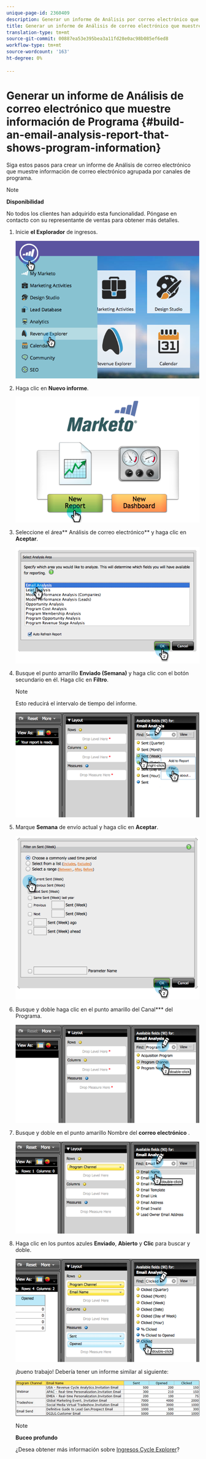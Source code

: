 ```yaml
---
unique-page-id: 2360409
description: Generar un informe de Análisis por correo electrónico que muestre información de Programa - Documentos de marketing - Documentación del producto
title: Generar un informe de Análisis de correo electrónico que muestre información de Programa
translation-type: tm+mt
source-git-commit: 00887ea53e395bea3a11fd28e0ac98b085ef6ed8
workflow-type: tm+mt
source-wordcount: '163'
ht-degree: 0%

---
```



# Generar un informe de Análisis de correo electrónico que muestre información de Programa {#build-an-email-analysis-report-that-shows-program-information}

Siga estos pasos para crear un informe de Análisis de correo electrónico que muestre información de correo electrónico agrupada por canales de programa.

>[!NOTE]
>
>**Disponibilidad**
>
>No todos los clientes han adquirido esta funcionalidad. Póngase en contacto con su representante de ventas para obtener más detalles.

1. Inicie **el Explorador** de ingresos.

   ![](assets/image2014-9-17-19-3a42-3a26.png)

1. Haga clic en **Nuevo informe**.

   ![](assets/image2014-9-17-19-3a42-3a32.png)

1. Seleccione el área** Análisis de correo electrónico** y haga clic en **Aceptar**.

   ![](assets/image2014-9-17-19-3a43-3a20.png)

1. Busque el punto amarillo **Enviado (Semana)** y haga clic con el botón secundario en él. Haga clic en **Filtro**.

   >[!NOTE]
   >
   >Esto reducirá el intervalo de tiempo del informe.

   ![](assets/image2014-9-17-19-3a43-3a49.png)

1. Marque **Semana** de envío actual y haga clic en **Aceptar**.

   ![](assets/image2014-9-17-19-3a43-3a59.png)

1. Busque y doble haga clic en el punto amarillo del Canal*** del Programa.

   ![](assets/image2014-9-17-19-3a44-3a14.png)

1. Busque y doble en el punto amarillo Nombre del **correo electrónico** .

   ![](assets/image2014-9-17-19-3a44-3a34.png)

1. Haga clic en los puntos azules **Enviado**, **Abierto** y **Clic** para buscar y doble.

   ![](assets/image2014-9-17-19-3a44-3a41.png)

   ¡bueno trabajo! Debería tener un informe similar al siguiente:

   ![](assets/image2014-9-17-19-3a45-3a1.png)

   >[!NOTE]
   >
   >**Buceo profundo**
   >
   >
   >¿Desea obtener más información sobre [Ingresos Cycle Explorer](http://docs.marketo.com/display/docs/revenue+cycle+analytics)?

